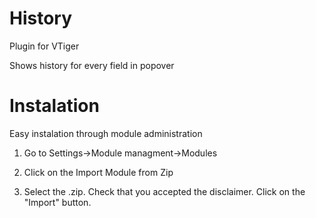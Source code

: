 # History
Plugin for VTiger 

Shows history for every field in popover

# Instalation 
Easy instalation through module administration 

1. Go to  Settings->Module managment->Modules 

2.  Click on the Import Module from Zip

3. Select the .zip. Check that you accepted the
disclaimer. Click on the "Import" button. 

